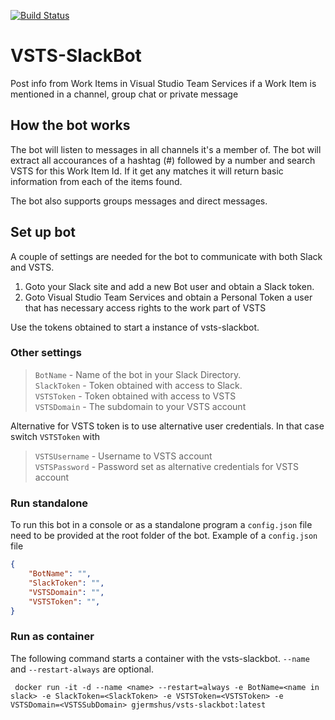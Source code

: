 [![Build Status](https://travis-ci.org/gjermshus/VSTS-SlackBot.svg?branch=master)](https://travis-ci.org/gjermshus/VSTS-SlackBot)

# VSTS-SlackBot
Post info from Work Items in Visual Studio Team Services if a Work Item is mentioned in a channel, group chat or private message

## How the bot works
The bot will listen to messages in all channels it's a member of. The bot will extract all accourances of a hashtag (#) followed by a number and search VSTS for this Work Item Id. If it get any matches it will return basic information from each of the items found.

The bot also supports groups messages and direct messages.

## Set up bot
A couple of settings are needed for the bot to communicate with both Slack and VSTS. 
1. Goto your Slack site and add a new Bot user and obtain a Slack token.
2. Goto Visual Studio Team Services and obtain a Personal Token a user that has necessary access rights to the work part of VSTS

Use the tokens obtained to start a instance of vsts-slackbot.

### Other settings
> `BotName` - Name of the bot in your Slack Directory.   
`SlackToken` - Token obtained with access to Slack.  
`VSTSToken` - Token obtained with access to VSTS  
`VSTSDomain` - The subdomain to your VSTS account

Alternative for VSTS token is to use alternative user credentials. In that case switch `VSTSToken` with  
> `VSTSUsername` - Username to VSTS account  
`VSTSPassword` - Password set as alternative credentials for VSTS account

### Run standalone
To run this bot in a console or as a standalone program a `config.json` file need to be provided at the root folder of the bot. Example of a `config.json` file
```json
{
    "BotName": "",
    "SlackToken": "",
    "VSTSDomain": "",
    "VSTSToken": "",
}
```

### Run as container
The following command starts a container with the vsts-slackbot. `--name` and `--restart-always` are optional.

```
 docker run -it -d --name <name> --restart=always -e BotName=<name in slack> -e SlackToken=<SlackToken> -e VSTSToken=<VSTSToken> -e VSTSDomain=<VSTSSubDomain> gjermshus/vsts-slackbot:latest

```
